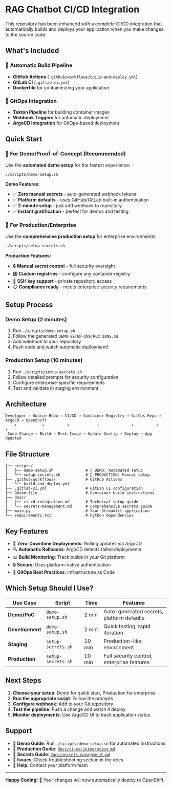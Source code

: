 # RAG Chatbot CI/CD Integration

This repository has been enhanced with a complete CI/CD integration that automatically builds and deploys your application when you make changes to the source code.

## What's Included

### 🔄 Automatic Build Pipeline
- **GitHub Actions** (`.github/workflows/build-and-deploy.yml`)
- **GitLab CI** (`.gitlab-ci.yml`) 
- **Dockerfile** for containerizing your application

### 🚀 GitOps Integration
- **Tekton Pipeline** for building container images
- **Webhook Triggers** for automatic deployment
- **ArgoCD Integration** for GitOps-based deployment

## Quick Start

### 🎯 For Demo/Proof-of-Concept (Recommended)

Use the **automated demo setup** for the fastest experience:

```bash
./scripts/demo-setup.sh
```

**Demo Features:**
- ✅ **Zero manual secrets** - auto-generated webhook tokens
- ✅ **Platform defaults** - uses GitHub/GitLab built-in authentication  
- ✅ **2-minute setup** - just add webhook to repository
- ✅ **Instant gratification** - perfect for demos and testing

### 🏢 For Production/Enterprise

Use the **comprehensive production setup** for enterprise environments:

```bash
./scripts/setup-secrets.sh
```

**Production Features:**
- 🔒 **Manual secret control** - full security oversight
- 🎛️ **Custom registries** - configure any container registry
- 🔐 **SSH key support** - private repository access
- 📋 **Compliance ready** - meets enterprise security requirements

## Setup Process

### Demo Setup (2 minutes)
1. Run `./scripts/demo-setup.sh`
2. Follow the generated `DEMO-SETUP-INSTRUCTIONS.md`
3. Add webhook to your repository
4. Push code and watch automatic deployment!

### Production Setup (10 minutes)
1. Run `./scripts/setup-secrets.sh`
2. Follow detailed prompts for security configuration
3. Configure enterprise-specific requirements
4. Test and validate in staging environment

## Architecture

```
Developer → Source Repo → CI/CD → Container Registry → GitOps Repo → ArgoCD → OpenShift
    ↓           ↓          ↓            ↓              ↓          ↓         ↓
 Code Change → Build → Push Image → Update Config → Deploy → App Updated
```

## File Structure

```
├── scripts/
│   ├── demo-setup.sh              # 🎯 DEMO: Automated setup
│   └── setup-secrets.sh           # 🏢 PRODUCTION: Manual setup
├── .github/workflows/             # GitHub Actions
│   └── build-and-deploy.yml   
├── .gitlab-ci.yml                 # GitLab CI configuration
├── Dockerfile                     # Container build instructions
├── docs/
│   ├── ci-cd-integration.md       # Technical setup guide
│   └── secrets-management.md      # Comprehensive secrets guide
├── main.py                        # Your Streamlit application
└── requirements.txt               # Python dependencies
```

## Key Features

- 🔄 **Zero-Downtime Deployments**: Rolling updates via ArgoCD
- 🔍 **Automatic Rollbacks**: ArgoCD detects failed deployments
- 📊 **Build Monitoring**: Track builds in your Git platform
- 🔒 **Secure**: Uses platform-native authentication
- 🎯 **GitOps Best Practices**: Infrastructure as Code

## Which Setup Should I Use?

| Use Case        | Script             | Time   | Features                                   |
| --------------- | ------------------ | ------ | ------------------------------------------ |
| **Demo/PoC**    | `demo-setup.sh`    | 2 min  | Auto-generated secrets, platform defaults  |
| **Development** | `demo-setup.sh`    | 2 min  | Quick testing, rapid iteration             |
| **Staging**     | `setup-secrets.sh` | 10 min | Production-like environment                |
| **Production**  | `setup-secrets.sh` | 10 min | Full security control, enterprise features |

## Next Steps

1. **Choose your setup**: Demo for quick start, Production for enterprise
2. **Run the appropriate script**: Follow the prompts
3. **Configure webhook**: Add to your Git repository
4. **Test the pipeline**: Push a change and watch it deploy
5. **Monitor deployments**: Use ArgoCD UI to track application status

## Support

- 📖 **Demo Guide**: Run `./scripts/demo-setup.sh` for automated instructions
- 📖 **Production Guide**: [`docs/ci-cd-integration.md`](./docs/ci-cd-integration.md)
- 🔐 **Secrets Guide**: [`docs/secrets-management.md`](./docs/secrets-management.md)
- 🐛 **Issues**: Check troubleshooting section in the docs
- 💬 **Help**: Contact your platform team

---

**Happy Coding!** 🎉 Your changes will now automatically deploy to OpenShift. 